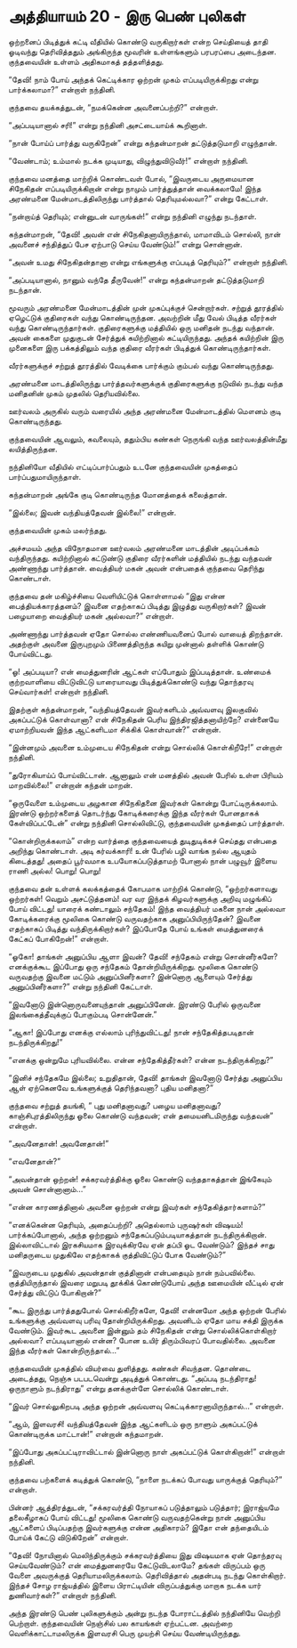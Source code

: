 # அத்தியாயம் 20 - இரு பெண் புலிகள்

ஒற்றனைப் பிடித்துக் கட்டி வீதியில் கொண்டு வருகிறார்கள் என்ற செய்தியைத் தாதி ஓடிவந்து தெரிவித்ததும் அங்கிருந்த மூவரின் உள்ளங்களும் பரபரப்பை அடைந்தன. குந்தவையின் உள்ளம் அதிகமாகத் தத்தளித்தது.

&#8220;தேவி! நாம் போய் அந்தக் கெட்டிக்கார ஒற்றன் முகம் எப்படியிருக்கிறது என்று பார்க்கலாமா?&#8221; என்றாள் நந்தினி.

குந்தவை தயக்கத்துடன், &#8220;நமக்கென்ன அவனைப்பற்றி?&#8221; என்றாள்.

&#8220;அப்படியானால் சரி!&#8221; என்று நந்தினி அசட்டையாய்க் கூறினாள்.

&#8220;நான் போய்ப் பார்த்து வருகிறேன்&#8221; என்று கந்தன்மாறன் தட்டுத்தடுமாறி எழுந்தான்.

&#8220;வேண்டாம்; உம்மால் நடக்க முடியாது, விழுந்துவிடுவீர்!&#8221; என்றாள் நந்தினி.

குந்தவை மனத்தை மாற்றிக் கொண்டவள் போல், &#8220;இவருடைய அருமையான சிநேகிதன் எப்படியிருக்கிறான் என்று நாமும் பார்த்துத்தான் வைக்கலாமே! இந்த அரண்மனை மேன்மாடத்திலிருந்து பார்த்தால் தெரியுமல்லவா?&#8221; என்று கேட்டாள்.

&#8220;நன்றாய்த் தெரியும்; என்னுடன் வாருங்கள்!&#8221; என்று நந்தினி எழுந்து நடந்தாள்.

கந்தன்மாறன், &#8220;தேவி! அவன் என் சிநேகிதனாயிருந்தால், மாமாவிடம் சொல்லி, நான் அவனைச் சந்தித்துப் பேச ஏற்பாடு செய்ய வேண்டும்!&#8221; என்று சொன்னான்.

&#8220;அவன் உமது சிநேகிதன்தானா என்று எங்களுக்கு எப்படித் தெரியும்?&#8221; என்றாள் நந்தினி.

&#8220;அப்படியானால், நானும் வந்தே தீருவேன்!&#8221; என்று கந்தன்மாறன் தட்டுத்தடுமாறி நடந்தான்.

மூவரும் அரண்மனை மேன்மாடத்தின் முன் முகப்புக்குச் சென்றார்கள். சற்றுத் தூரத்தில் ஏழெட்டுக் குதிரைகள் வந்து கொண்டிருந்தன. அவற்றின் மீது வேல் பிடித்த வீரர்கள் வந்து கொண்டிருந்தார்கள். குதிரைகளுக்கு மத்தியில் ஒரு மனிதன் நடந்து வந்தான். அவன் கைகளை முதுகுடன் சேர்த்துக் கயிற்றினால் கட்டியிருந்தது. அந்தக் கயிற்றின் இரு முனைகளை இரு பக்கத்திலும் வந்த குதிரை வீரர்கள் பிடித்துக் கொண்டிருந்தார்கள்.

வீரர்களுக்குச் சற்றுத் தூரத்தில் வேடிக்கை பார்க்கும் கும்பல் வந்து கொண்டிருந்தது.

அரண்மனை மாடத்திலிருந்து பார்த்தவர்களுக்குக் குதிரைகளுக்கு நடுவில் நடந்து வந்த மனிதனின் முகம் முதலில் தெரியவில்லை.

ஊர்வலம் அருகில் வரும் வரையில் அந்த அரண்மனை மேன்மாடத்தில் மௌனம் குடி கொண்டிருந்தது.

குந்தவையின் ஆவலும், கவலையும், ததும்பிய கண்கள் நெருங்கி வந்த ஊர்வலத்தின்மீது லயித்திருந்தன.

நந்தினியோ வீதியில் எட்டிப்பார்ப்பதும் உடனே குந்தவையின் முகத்தைப் பார்ப்பதுமாயிருந்தாள்.

கந்தன்மாறன் அங்கே குடி கொண்டிருந்த மோனத்தைக் கலைத்தான்.

&#8220;இல்லை; இவன் வந்தியத்தேவன் இல்லை!&#8221; என்றான்.

குந்தவையின் முகம் மலர்ந்தது.

அச்சமயம் அந்த விநோதமான ஊர்வலம் அரண்மனை மாடத்தின் அடிப்பக்கம் வந்திருந்தது. கயிற்றினால் கட்டுண்டு குதிரை வீரர்களின் மத்தியில் நடந்து வந்தவன் அண்ணாந்து பார்த்தான். வைத்தியர் மகன் அவன் என்பதைக் குந்தவை தெரிந்து கொண்டாள்.

குந்தவை தன் மகிழ்ச்சியை வெளியிட்டுக் கொள்ளாமல் &#8220;இது என்ன பைத்தியக்காரத்தனம்? இவனை எதற்காகப் பிடித்து இழுத்து வருகிறார்கள்? இவன் பழையாறை வைத்தியர் மகன் அல்லவா?&#8221; என்றாள்.

அண்ணாந்து பார்த்தவன் ஏதோ சொல்ல எண்ணியவனைப் போல் வாயைத் திறந்தான். அதற்குள் அவனை இருபுறமும் பிணைத்திருந்த கயிறு முன்னால் தள்ளிக் கொண்டு போய்விட்டது.

&#8220;ஓ! அப்படியா? என் மைத்துனரின் ஆட்கள் எப்போதும் இப்படித்தான். உண்மைக் குற்றவாளியை விட்டுவிட்டு யாரையாவது பிடித்துக்கொண்டு வந்து தொந்தரவு செய்வார்கள்! என்றாள் நந்தினி.

இதற்குள் கந்தன்மாறன், &#8220;வந்தியத்தேவன் இவர்களிடம் அவ்வளவு இலகுவில் அகப்பட்டுக் கொள்வானா? என் சிநேகிதன் பெரிய இந்திரஜித்தனாயிற்றே? என்னையே ஏமாற்றியவன் இந்த ஆட்களிடமா சிக்கிக் கொள்வான்?&#8221; என்றான்.

&#8220;இன்னமும் அவனை உம்முடைய சிநேகிதன் என்று சொல்லிக் கொள்கிறீரே!&#8221; என்றாள் நந்தினி.

&#8220;துரோகியாய்ப் போய்விட்டான். ஆனாலும் என் மனத்தில் அவன் பேரில் உள்ள பிரியம் மாறவில்லை!&#8221; என்றான் கந்தன் மாறன்.

&#8220;ஒருவேளை உம்முடைய அழகான சிநேகிதனை இவர்கள் கொன்று போட்டிருக்கலாம். இரண்டு ஒற்றர்களைத் தொடர்ந்து கோடிக்கரைக்கு இந்த வீரர்கள் போனதாகக் கேள்விப்பட்டேன்&#8221; என்று நந்தினி சொல்லிவிட்டு, குந்தவையின் முகத்தைப் பார்த்தாள்.

&#8220;கொன்றிருக்கலாம்&#8221; என்ற வார்த்தை குந்தவையைத் துடிதுடிக்கச் செய்தது என்பதை அறிந்து கொண்டாள். அடி கர்வக்காரி! உன் பேரில் பழி வாங்க நல்ல ஆயுதம் கிடைத்தது! அதைப் பூர்வமாக உபயோகப்படுத்தாமற் போனால் நான் பழுவூர் இளைய ராணி அல்ல! பொறு! பொறு!

குந்தவை தன் உள்ளக் கலக்கத்தைக் கோபமாக மாற்றிக் கொண்டு, &#8220;ஒற்றர்களாவது ஒற்றர்கள்! வெறும் அசட்டுத்தனம்! வர வர இந்தக் கிழவர்களுக்கு அறிவு மழுங்கிப் போய் விட்டது! யாரைக் கண்டாலும் சந்தேகம்! இந்த வைத்தியர் மகனை நான் அல்லவா கோடிக்கரைக்கு மூலிகை கொண்டு வருவதற்காக அனுப்பியிருந்தேன்? இவனை எதற்காகப் பிடித்து வந்திருக்கிறார்கள்? இப்போதே போய் உங்கள் மைத்துனரைக் கேட்கப் போகிறேன்!&#8221; என்றாள்.

&#8220;ஓகோ! தாங்கள் அனுப்பிய ஆளா இவன்? தேவி! சந்தேகம் என்று சொன்னீர்களே? எனக்குக்கூட இப்போது ஒரு சந்தேகம் தோன்றியிருக்கிறது. மூலிகை கொண்டு வருவதற்கு இவனை மட்டும் அனுப்பினீர்களா? இன்னொரு ஆளையும் சேர்த்து அனுப்பினீர்களா?&#8221; என்று நந்தினி கேட்டாள்.

&#8220;இவனோடு இன்னொருவனையுந்தான் அனுப்பினேன். இரண்டு பேரில் ஒருவனை இலங்கைத்தீவுக்குப் போகும்படி சொன்னேன்.&#8221;

&#8220;ஆகா! இப்போது எனக்கு எல்லாம் புரிந்துவிட்டது! நான் சந்தேகித்தபடிதான் நடந்திருக்கிறது!&#8221;

&#8220;எனக்கு ஒன்றுமே புரியவில்லை. என்ன சந்தேகித்தீர்கள்? என்ன நடந்திருக்கிறது?&#8221;

&#8220;இனிச் சந்தேகமே இல்லை; உறுதிதான், தேவி! தாங்கள் இவனோடு சேர்த்து அனுப்பிய ஆள் ஏற்கெனவே உங்களுக்குத் தெரிந்தவனா? புதிய மனிதனா?&#8221;

குந்தவை சற்றுத் தயங்கி, &#8221; புது மனிதனாவது? பழைய மனிதனாவது? காஞ்சிபுரத்திலிருந்து ஓலை கொண்டு வந்தவன்; என் தமையனிடமிருந்து வந்தவன்&#8221; என்றாள்.

&#8220;அவனேதான்! அவனேதான்!&#8221;

&#8220;எவனேதான்?&#8221;

&#8220;அவன்தான் ஒற்றன்! சக்கரவர்த்திக்கு ஓலை கொண்டு வந்ததாகத்தான் இங்கேயும் அவன் சொன்னானாம்&#8230;&#8221;

&#8220;என்ன காரணத்தினால் அவனை ஒற்றன் என்று இவர்கள் சந்தேகித்தார்களாம்?&#8221;

&#8220;எனக்கென்ன தெரியும், அதைப்பற்றி? அதெல்லாம் புருஷர்கள் விஷயம்! பார்க்கப்போனால், அந்த ஒற்றனும் சந்தேகப்படும்படியாகத்தான் நடந்திருக்கிறான். இல்லாவிட்டால் இரகசியமாக இரவுக்கிரவே ஏன் தப்பி ஓட வேண்டும்? இந்தச் சாது மனிதருடைய முதுகிலே எதற்காகக் குத்திவிட்டுப் போக வேண்டும்?&#8221;

&#8220;இவருடைய முதுகில் அவன்தான் குத்தினான் என்பதையும் நான் நம்பவில்லை. குத்தியிருந்தால் இவரை மறுபடி தூக்கிக் கொண்டுபோய் அந்த ஊமையின் வீட்டில் ஏன் சேர்த்து விட்டுப் போகிறான்?&#8221;

&#8220;கூட இருந்து பார்த்ததுபோல் சொல்கிறீர்களே, தேவி! என்னமோ அந்த ஒற்றன் பேரில் உங்களுக்கு அவ்வளவு பரிவு தோன்றியிருக்கிறது. அவனிடம் ஏதோ மாய சக்தி இருக்க வேண்டும். இவர்கூட அவனை இன்னும் தம் சிநேகிதன் என்று சொல்லிக்கொள்கிறார் அல்லவா? எப்படியானால் என்ன? போன உயிர் திரும்பிவரப் போவதில்லை. அவனை இந்த வீரர்கள் கொன்றிருந்தால்&#8230;&#8221;

குந்தவையின் முகத்தில் வியர்வை துளித்தது. கண்கள் சிவந்தன. தொண்டை அடைத்தது, நெஞ்சு படபடவென்று அடித்துக் கொண்டது. &#8220;அப்படி நடந்திராது! ஒருநாளும் நடந்திராது&#8221; என்று தனக்குள்ளே சொல்லிக் கொண்டாள்.

&#8220;இவர் சொல்லுகிறபடி அந்த ஒற்றன் அவ்வளவு கெட்டிக்காரனாயிருந்தால்&#8230;&#8221; என்றாள்.

&#8220;ஆம், இளவரசி! வந்தியத்தேவன் இந்த ஆட்களிடம் ஒரு நாளும் அகப்பட்டுக் கொண்டிருக்க மாட்டான்!&#8221; என்றான் கந்தமாறன்.

&#8220;இப்போது அகப்பட்டிராவிட்டால் இன்னொரு நாள் அகப்பட்டுக் கொள்கிறான்!&#8221; என்றாள் நந்தினி.

குந்தவை பற்களைக் கடித்துக் கொண்டு, &#8220;நாளை நடக்கப் போவது யாருக்குத் தெரியும்?&#8221; என்றாள்.

பின்னர் ஆத்திரத்துடன், &#8220;சக்கரவர்த்தி நோயாகப் படுத்தாலும் படுத்தார்; இராஜ்யமே தலைகீழாகப் போய் விட்டது! மூலிகை கொண்டு வருவதற்கென்று நான் அனுப்பிய ஆட்களைப் பிடிப்பதற்கு இவர்களுக்கு என்ன அதிகாரம்? இதோ என் தந்தையிடம் போய்க் கேட்டு விடுகிறேன்&#8221; என்றாள்.

&#8220;தேவி! நோயினால் மெலிந்திருக்கும் சக்கரவர்த்தியை இது விஷயமாக ஏன் தொந்தரவு செய்யவேண்டும்? என் மைத்துனரையே கேட்டுவிடலாமே? தங்கள் விருப்பம் ஒரு வேளை அவருக்குத் தெரியாமலிருக்கலாம். தெரிவித்தால் அதன்படி நடந்து கொள்கிறார். இந்தச் சோழ ராஜ்யத்தில் இளைய பிராட்டியின் விருப்பத்துக்கு மாறாக நடக்க யார் துணிவார்கள்?&#8221; என்றாள் நந்தினி.

அந்த இரண்டு பெண் புலிகளுக்கும் அன்று நடந்த போராட்டத்தில் நந்தினியே வெற்றி பெற்றாள். குந்தவையின் நெஞ்சில் பல காயங்கள் ஏற்பட்டன. அவற்றை வெளிக்காட்டாமலிருக்க இளவரசி பெரு முயற்சி செய்ய வேண்டியிருந்தது.